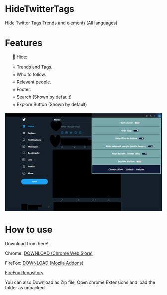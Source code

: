 # HideTwitterTags

Hide Twitter Tags Trends and elements (All languages) 

# Features

 <ul>
    🌠 Hide:
 
 ⭐ Trends and Tags.<br>
 ⭐ Who to follow.<br>
 ⭐ Relevant people.<br>
 ⭐ Footer.<br>
 ⭐ Search (Shown by default)<br>
 ⭐ Explore Button (Shown by default) 
</ul>

![Screenshot](https://github.com/Sal7one/HideTwitterTags/blob/master/newscreenshot.png?raw=true)

# How to use

Download from here!

Chrome: 
[DOWNLOAD (Chrome Web Store)](https://chrome.google.com/webstore/detail/twitter-tags-hider/njfgdkckokikphjhheihclmnjnbchfci)

FireFox:
[DOWNLOAD (Mozila Addons)](https://addons.mozilla.org/en-US/firefox/addon/twitter-tags-and-trends-hider/)

[FireFox Repository](https://github.com/Sal7one/HideTwitterTags/tree/firefoxversion)


You can also
Download as Zip file, Open chrome Extensions and load the folder as unpacked
